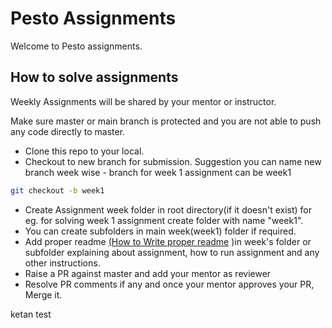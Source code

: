 # Pesto Assignments

Welcome to Pesto assignments.


## How to solve assignments

Weekly Assignments will be shared by your mentor or instructor.

Make sure master or main branch is protected and you are not able to push any code directly to master.

- Clone this repo to your local.
- Checkout to new branch for submission. Suggestion you can name new branch week wise - branch for week 1 assignment can be week1
```bash
git checkout -b week1
```
- Create Assignment week folder in root directory(if it doesn't exist) for eg. for solving week 1 assignment create folder with name "week1".
- You can create subfolders in main week(week1) folder if required.
- Add proper readme [(How to Write proper readme](https://meakaakka.medium.com/a-beginners-guide-to-writing-a-kickass-readme-7ac01da88ab3) )in week's folder or subfolder explaining about assignment, how to run assignment and any other instructions. 
- Raise a PR against master and add your mentor as reviewer
- Resolve PR comments if any and once your mentor approves your PR, Merge it.


ketan test 
